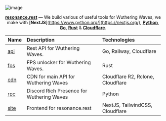 ![image](https://files.catbox.moe/xs25pc.png)

<div align="center">

[**resonance.rest**](https://resonance.rest) — We build various of useful tools for Wuthering Waves, we make with [**NextJS**](https://www.python.org/](https://nextjs.org/), [**Python**](https://www.python.org/), [**Go**](https://go.dev/), [**Rust**](https://www.rust-lang.org/) & [**Cloudflare**](https://www.cloudflare.com/).

| Name                          | Description                                | Technologies                           | 
| :---------------------------- | :----------------------------------------- | :--------------------------------------| 
| [api]                         | Rest API for Wuthering Waves.              | Go, Railway, Cloudflare                | 
| [fps]                         | FPS unlocker for Wuthering Waves.          | Rust                                   | 
| [cdn]                         | CDN for main API for Wuthering Waves       | Cloudflare R2, Rclone, Cloudflare      |    
| [rpc]                         | Discord Rich Presence for Wuthering Waves  | Python                                 |  
| [site]                        | Frontend for resonance.rest                | NextJS, TailwindCSS, Cloudflare        |  

</div>       


[api]: https://github.com/resonance-rest/api
[fps]: https://github.com/resonance-rest/fps
[cdn]: https://github.com/resonance-rest/cdn
[rpc]: https://github.com/resonance-rest/rpc
[site]: https://github.com/resonance-rest/site
